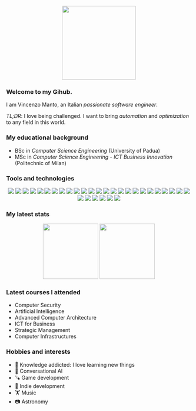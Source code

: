 <p align="center">
    <img width="200" src="https://github.com/VincenzoManto/VincenzoManto/blob/main/profile.PNG">
</p>

### Welcome to my Gihub.

I am Vincenzo Manto, an Italian _passionate software engineer_.

*TL;DR*: I love being challenged. I want to bring _automation_ and _optimization_ to any field in this world.




### My educational background
-   BSc in _Computer Science Engineering_ (University of Padua)
-   MSc in _Computer Science Engineering - ICT Business Innovation_ (Politechnic of Milan)




### Tools and technologies
<p align="center">
    <img src="https://img.shields.io/badge/adobe%20illustrator-%23FF9A00.svg?style=for-the-badge&logo=adobe%20illustrator&logoColor=white">
    <img src="https://img.shields.io/badge/c-%2300599C.svg?style=for-the-badge&logo=c&logoColor=white">
    <img src="https://img.shields.io/badge/c++-%2300599C.svg?style=for-the-badge&logo=c%2B%2B&logoColor=white">
    <img src="https://img.shields.io/badge/CMake-%23008FBA.svg?style=for-the-badge&logo=cmake&logoColor=white">
    <img src="https://img.shields.io/badge/docker-%230db7ed.svg?style=for-the-badge&logo=docker&logoColor=white">
    <img src="https://img.shields.io/badge/Unity-%2396060C.svg?style=for-the-badge&logo=unity&logoColor=white">
    <img src="https://img.shields.io/badge/Android%20Studio-%2396060C.svg?style=for-the-badge&logo=android-studio&logoColor=white">
    <img src="https://img.shields.io/badge/GPT-%2396060C.svg?style=for-the-badge&logo=gpt&logoColor=white">
    <img src="https://img.shields.io/badge/NodeJS-%23F24E1E.svg?style=for-the-badge&logo=nodejs&logoColor=white">
    <img src="https://img.shields.io/badge/git-%23F05033.svg?style=for-the-badge&logo=git&logoColor=white">
    <img src="https://img.shields.io/badge/Angular-%23FA0F00.svg?style=for-the-badge&logo=angular&logoColor=white">
    <img src="https://img.shields.io/badge/latex-%23008080.svg?style=for-the-badge&logo=latex&logoColor=white">
    <img src="https://img.shields.io/badge/Linux-FCC624?style=for-the-badge&logo=linux&logoColor=black">
    <img src="https://img.shields.io/badge/C%23-239120?style=for-the-badge&logo=c-sharp&logoColor=white">
    <img src="https://img.shields.io/badge/Java-ED8B00?style=for-the-badge&logo=openjdk&logoColor=white">
    <img src="https://img.shields.io/badge/JS-%23000000.svg?style=for-the-badge&logo=javascript&logoColor=white">
    <img src="https://img.shields.io/badge/TypeScript-007ACC?style=for-the-badge&logo=typescript&logoColor=white">
    <img src="https://img.shields.io/badge/HTML5-E34F26?style=for-the-badge&logo=html5&logoColor=white">
    <img src="https://img.shields.io/badge/PHP-777BB4?style=for-the-badge&logo=php&logoColor=white">
    <img src="https://img.shields.io/badge/CSS3-1572B6?style=for-the-badge&logo=css3&logoColor=white">
    <img src="https://img.shields.io/badge/numpy-%23013243.svg?style=for-the-badge&logo=numpy&logoColor=white">
    <img src="https://img.shields.io/badge/.NET-%23white.svg?style=for-the-badge&logo=.net&logoColor=white">
    <img src="https://img.shields.io/badge/pandas-%23150458.svg?style=for-the-badge&logo=pandas&logoColor=white">
    <img src="https://img.shields.io/badge/Kotlin-%2396060C.svg?style=for-the-badge&logo=kotlin&logoColor=white">
    <img src="https://img.shields.io/badge/python-3670A0?style=for-the-badge&logo=python&logoColor=ffdd54">
    <img src="https://img.shields.io/badge/PyTorch-%23EE4C2C.svg?style=for-the-badge&logo=PyTorch&logoColor=white">
    <img src="https://img.shields.io/badge/scikit--learn-%23F7931E.svg?style=for-the-badge&logo=scikit-learn&logoColor=white">
    <img src="https://img.shields.io/badge/SciPy-%230C55A5.svg?style=for-the-badge&logo=scipy&logoColor=%white">
    <img src="https://img.shields.io/badge/TensorFlow-%23FF6F00.svg?style=for-the-badge&logo=TensorFlow&logoColor=white">
    <img src="https://img.shields.io/badge/Visual%20Studio%20Code-0078d7.svg?style=for-the-badge&logo=visual-studio-code&logoColor=white">
    <img src="https://img.shields.io/badge/Windows-0078D6?style=for-the-badge&logo=windows&logoColor=white">
</p>




### My latest stats
<p align="center">
    <img src="https://github-readme-stats.vercel.app/api/top-langs/?username=VincenzoManto&layout=compact" height="150">
    <img src="https://github-readme-stats.vercel.app/api?username=VincenzoManto" height="150">
</p>



### Latest courses I attended
-   Computer Security
-   Artificial Intelligence
-   Advanced Computer Architecture
-   ICT for Business
-   Strategic Management
-   Computer Infrastructures



### Hobbies and interests
-   🧠 Knowledge addicted: I love learning new things
-   🚗 Conversational AI
-   🪚 Game development
-   🤖 Indie development
-   🏋 Music
-   📷 Astronomy

